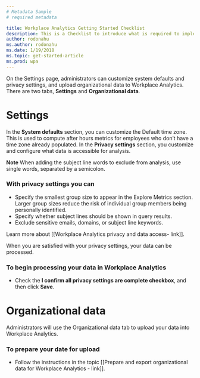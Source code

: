 ```yaml
---
# Metadata Sample
# required metadata

title: Workplace Analytics Getting Started Checklist
description: This is a Checklist to introduce what is required to implement Workplace Analytics for your Organization
author: rodonahu
ms.author: rodonahu
ms.date: 1/19/2018
ms.topic: get-started-article
ms.prod: wpa
---
```



On the Settings page, administrators can customize system defaults and privacy settings, and upload organizational data to Workplace Analytics. There are two tabs, **Settings** and **Organizational data**.

# Settings
In the **System defaults** section, you can customize the Default time zone. This is used to compute after hours metrics for employees who don’t have a time zone already populated.
In the **Privacy settings** section, you customize and configure what data is accessible for analysis.

**Note** When adding the subject line words to exclude from analysis, use single words, separated by a semicolon.

### With privacy settings you can
* Specify the smallest group size to appear in the Explore Metrics section. Larger group sizes reduce the risk of individual group members being personally identified.
* Specify whether subject lines should be shown in query results.
* Exclude sensitive emails, domains, or subject line keywords.

Learn more about [[Workplace Analytics privacy and data access- link]].

When you are satisfied with your privacy settings, your data can be processed.

### To begin processing your data in Workplace Analytics 
* Check the **I confirm all privacy settings are complete checkbox**, and then click **Save**.

# Organizational data
Administrators will use the Organizational data tab to upload your data into Workplace Analytics.

### To prepare your date for upload
* Follow the instructions in the topic [[Prepare and export organizational data for Workplace Analytics - link]].
